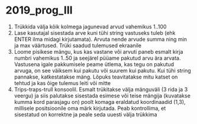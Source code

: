 # 2019_prog_III

1. Trükkida välja kõik kolmega jagunevad arvud vahemikus 1..100
2. Lase kasutajal sisestada arve kuni tühi string vastuseks tuleb (ehk ENTER ilma midagi kirjutamata). Arvuta nende arvude summa ning min ja max väärtused. Trüki saadud tulemused ekraanile
3. Loome pisikese mängu, kus kas vastane või arvuti paneb esmalt kirja numbri vahemikus 1..50 ja seejärel püüame pakutud arvu ära arvata. Vastusena igale pakkumisele peame ütlema, kas tegu on pakutud arvuga, on see väiksem kui pakutu või suurem kui pakutu. Kui tühi string pannakse, katkestatakse mäng. Lõpuks teavitatakse mitu katset on tehtud ja kas õige tulemus leiti või mitte
4. Trips-traps-trull konsoolil. Esmalt trükitakse välja mänguväli (3 rida ja 3 veergu) ja siis palutakse sisestada esimese või teise mängija (kuvatakse kumma kord parasjagu on) poolt komaga eraldatud koordinaadid (1,3), millisele positsioonile oma märk kirjutada. Peab kontrollima, et sisestatud on korrektne ja peale seda uuesti välja trükkima
